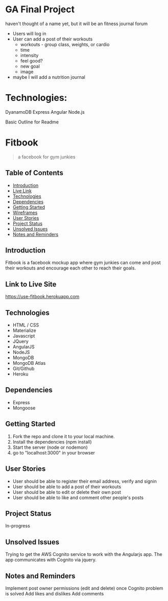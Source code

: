 # GA Final Project

haven't thought of a name yet, but it will be an fitness journal forum
- Users will log in
- User can add a post of their workouts
  - workouts - group class, weights, or cardio
  - time
  - intensity
  - feel good?
  - new goal
  - image
- maybe I will add a nutrition journal

# Technologies:
DyanamoDB
Express
Angular
Node.js

Basic Outline for Readme

# Fitbook
> a facebook for gym junkies

## Table of Contents
* [Introduction](#introduction)
* [Live Link](#live-link)
* [Technologies](#technologies)
* [Dependencies](#dependencies)
* [Getting Started](#getting-started)
* [Wireframes](#wireframes)
* [User Stories](#user-stories)
* [Project Status](#project-status)
* [Unsolved Issues](#unsolved-issues)
* [Notes and Reminders](#notes-and-reminders)


## Introduction
Fitbook is a facebook mockup app where gym junkies can come and post their workouts and encourage each other to reach their goals.

## Link to Live Site
https://use-fitbook.herokuapp.com

## Technologies
* HTML / CSS
* Materialize
* Javascript
* JQuery
* AngularJS
* NodeJS
* MongoDB
* MongoDB Atlas
* Git/Github
* Heroku

## Dependencies
* Express
* Mongoose

## Getting Started
1. Fork the repo and clone it to your local machine.
2. Install the dependencies (npm install)
3. Start the server (node or nodemon)
4. go to "localhost:3000" in your browser

## User Stories
* User should be able to register their email address, verify and signin
* User should be able to add a post of their workouts
* User should be able to edit or delete their own post
* User should be able to like and comment other people's posts

## Project Status
In-progress

## Unsolved Issues
Trying to get the AWS Cognito service to work with the Angularjs app. The app communicates with Cognito via jquery.

## Notes and Reminders
Implement post owner permissions (edit and delete) once Cognito problem is solved
Add likes and dislikes
Add comments
